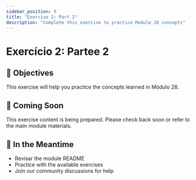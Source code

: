 ```yaml
---
sidebar_position: 9
title: "Exercise 2: Part 2"
description: "Complete this exercise to practice Module 28 concepts"
---
```


# Exercício 2: Partee 2

## 🎯 Objectives

This exercise will help you practice the concepts learned in Módulo 28.

## 📝 Coming Soon

This exercise content is being prepared. Please check back soon or refer to the main module materials.

## 🚀 In the Meantime

- Revisar the module README
- Practice with the available exercises
- Join our community discussions for help
